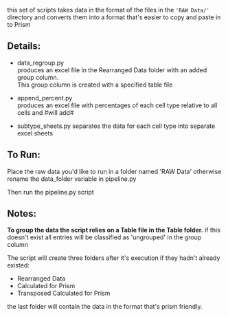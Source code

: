 this set of scripts takes data in the format of the files in the `'RAW Data/' `directory and converts them into a format that's easier to
copy and paste in to Prism

## Details:

* data_regroup.py  
produces an excel file in the Rearranged Data folder with an added group column.  
This group column is created with a specified table file

* append_percent.py  
produces an excel file with percentages of each cell type relative to all cells and #will add#

* subtype_sheets.py
separates the data for each cell type into separate excel sheets


## To Run:
Place the raw data you'd like to run in a folder named 'RAW Data'
otherwise rename the data_folder variable in pipeline.py

Then run the pipeline.py script

## Notes:
**To group the data the script relies on a Table file in the Table folder.**
if this doesn't exist all entries will be classified as 'ungrouped' in the
 group column

The script will create three folders after it's
execution if they hadn't already existed:
- Rearranged Data
- Calculated for Prism
- Transposed Calculated for Prism

the last folder will contain the data in the format that's prism friendly.
